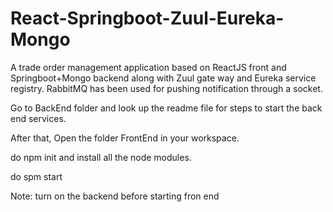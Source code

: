 # React-Springboot-Zuul-Eureka-Mongo
A trade order management application based on ReactJS front and Springboot+Mongo backend along with Zuul gate way and Eureka service registry. RabbitMQ has been used for pushing notification through a socket.



Go to BackEnd folder and look up the readme file for steps to start the back end services.


After that,
Open the folder FrontEnd in your workspace.

do npm init and install all the node modules.

do spm start

Note: turn on the backend before starting fron end